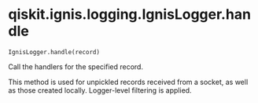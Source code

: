 # qiskit.ignis.logging.IgnisLogger.handle

`IgnisLogger.handle(record)`

Call the handlers for the specified record.

This method is used for unpickled records received from a socket, as well as those created locally. Logger-level filtering is applied.
